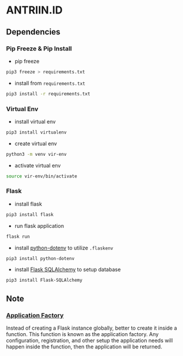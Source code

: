 # ANTRIIN.ID

## Dependencies

### Pip Freeze & Pip Install

* pip freeze
```sh
pip3 freeze > requirements.txt
```

* install from `requirements.txt`
```sh
pip3 install -r requirements.txt
```

### Virtual Env

* install virtual env
```sh
pip3 install virtualenv
```

* create virtual env
```sh
python3 -m venv vir-env
```

* activate virtual env
```sh
source vir-env/bin/activate
```

### Flask

* install flask
```sh
pip3 install flask
```

* run flask application
```sh
flask run
```

* install [python-dotenv](https://pypi.org/project/python-dotenv/) to utilize `.flaskenv`
```sh
pip3 install python-dotenv
```

* install [Flask SQLAlchemy](https://flask-sqlalchemy.palletsprojects.com/en/2.x/quickstart/#installation) to setup database
```sh
pip3 install Flask-SQLAlchemy
```

## Note

### [Application Factory](https://flask.palletsprojects.com/en/2.1.x/tutorial/factory/)
Instead of creating a Flask instance globally, better to create it inside a function. This function is known as the application factory. Any configuration, registration, and other setup the application needs will happen inside the function, then the application will be returned.